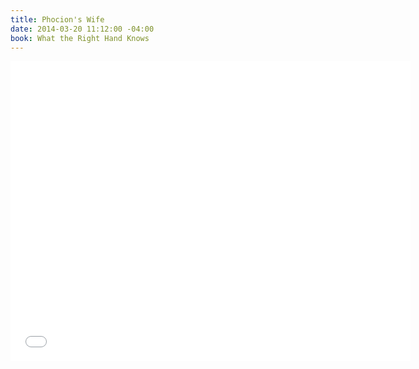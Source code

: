 ```yaml
---
title: Phocion's Wife
date: 2014-03-20 11:12:00 -04:00
book: What the Right Hand Knows
---
```


<iframe width="640" height="480" src="//www.youtube.com/embed/Aab9ONnFBQc?rel=0" frameborder="0" allowfullscreen></iframe>
